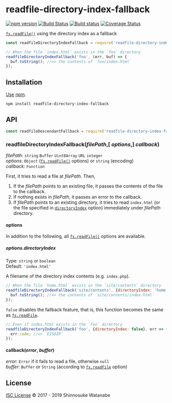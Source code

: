 # readfile-directory-index-fallback

[![npm version](https://img.shields.io/npm/v/readfile-directory-index-fallback.svg)](https://www.npmjs.com/package/readfile-directory-index-fallback)
[![Build Status](https://travis-ci.com/shinnn/readfile-directory-index-fallback.svg?branch=master)](https://travis-ci.com/shinnn/readfile-directory-index-fallback)
[![Build status](https://ci.appveyor.com/api/projects/status/r01bvq5lpmx7xfc0/branch/master?svg=true)](https://ci.appveyor.com/project/ShinnosukeWatanabe/readfile-directory-index-fallback/branch/master)
[![Coverage Status](https://img.shields.io/coveralls/shinnn/readfile-directory-index-fallback.svg)](https://coveralls.io/r/shinnn/readfile-directory-index-fallback)

[`fs.readFile()`][readfile] using the directory index as a fallback

```javascript
const readfileDirectoryIndexFallback = require('readfile-directory-index-fallback');

// When the file `index.html` exists in the `foo` directory
readfileDirectoryIndexFallback('foo', (err, buf) => {
  buf.toString(); //=> the contents of `foo/index.html`
});
```

## Installation

[Use](https://docs.npmjs.com/cli/install) [npm](https://docs.npmjs.com/about-npm/).

```
npm install readfile-directory-index-fallback
```

## API

```javascript
const readfileDescendantFallback = require('readfile-directory-index-fallback');
```

### readfileDirectoryIndexFallback(*filePath*,[ *options*,] *callback*)

*filePath*: `string` `Buffer` `Uint8Array` `URL` `integer`  
*options*: `Object` ([`fs.readFile()`][readfile] options) or `string` (encoding)  
*callback*: `Function`

First, it tries to read a file at *filePath*. Then,

1. If the *filePath* points to an existing file, it passes the contents of the file to the callback.
2. If nothing exists in *filePath*, it passes an error to the callback.
3. If *filePath* points to an existing directory, it tries to read `index.html` (or the file specified in [`directoryIndex`](#optionsdirectoryindex) option) immediately under *filePath* directory.

#### options

In addition to the following, all [`fs.readFile()`][readfile] options are available.

##### options.directoryIndex

Type: `string` or `boolean`  
Default: `'index.html'`

A filename of the directory index contents (e.g. `index.php`).

```javascript
// When the file `home.html` exists in the `site/contents` directory
readfileDirectoryIndexFallback('site/contents', {directoryIndex: 'home.html'}, (err, buf) => {
  buf.toString(); //=> the contents of `site/contents/index.html`
});
```

`false` disables the fallback feature, that is, this function becomes the same as [`fs.readFile`][readfile].

```javascript
// Even if index.html exists in the `foo` directory
readfileDirectoryIndexFallback('foo', {directoryIndex: false}, err => {
  err.code; //=> `EISDIR`
});
```

#### callback(*error*, *buffer*)

*error*: `Error` if it fails to read a file, otherwise `null`  
*buffer*: `Buffer` or `String` (according to [`fs.readFile`][readfile] option)

## License

[ISC License](./LICENSE) © 2017 - 2019 Shinnosuke Watanabe

[readfile]: https://nodejs.org/api/fs.html#fs_fs_readfile_path_options_callback
